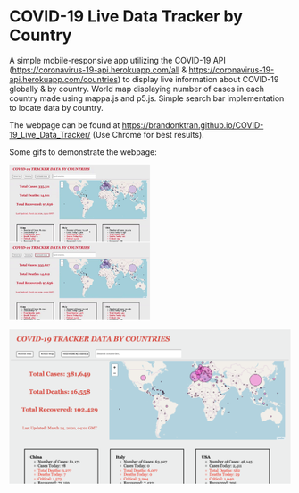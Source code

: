 # COVID-19 Live Data Tracker by Country

A simple mobile-responsive app utilizing the COVID-19 API (https://coronavirus-19-api.herokuapp.com/all & https://coronavirus-19-api.herokuapp.com/countries) to display live information about COVID-19 globally & by country. World map displaying number of cases in each country made using mappa.js and p5.js. Simple search bar implementation to locate data by country.

The webpage can be found at https://brandonktran.github.io/COVID-19_Live_Data_Tracker/ (Use Chrome for best results). 


Some gifs to demonstrate the webpage:

<img src="images/map1.gif" alt="HTML5 Icon" width="50%">  <img src="images/search1.gif" alt="HTML5 Icon" width="50%">


<img src="images/website.png" alt="HTML5 Icon" width="100%">






